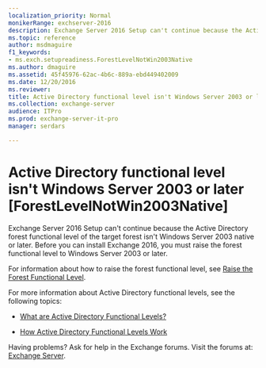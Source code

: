 ```yaml
---
localization_priority: Normal
monikerRange: exchserver-2016
description: Exchange Server 2016 Setup can't continue because the Active Directory forest functional level isn't Windows Server 2003 native or later.
ms.topic: reference
author: msdmaguire
f1_keywords:
- ms.exch.setupreadiness.ForestLevelNotWin2003Native
ms.author: dmaguire
ms.assetid: 45f45976-62ac-4b6c-889a-ebd449402009
ms.date: 12/20/2016
ms.reviewer: 
title: Active Directory functional level isn't Windows Server 2003 or later [ForestLevelNotWin2003Native]
ms.collection: exchange-server
audience: ITPro
ms.prod: exchange-server-it-pro
manager: serdars

---
```


# Active Directory functional level isn't Windows Server 2003 or later [ForestLevelNotWin2003Native]

Exchange Server 2016 Setup can't continue because the Active Directory forest functional level of the target forest isn't Windows Server 2003 native or later. Before you can install Exchange 2016, you must raise the forest functional level to Windows Server 2003 or later.

For information about how to raise the forest functional level, see [Raise the Forest Functional Level](https://go.microsoft.com/fwlink/p/?LinkId=294831).

For more information about Active Directory functional levels, see the following topics:

- [What are Active Directory Functional Levels?](https://go.microsoft.com/fwlink/p/?LinkId=294832)

- [How Active Directory Functional Levels Work](https://go.microsoft.com/fwlink/p/?LinkId=294833)

Having problems? Ask for help in the Exchange forums. Visit the forums at: [Exchange Server](https://go.microsoft.com/fwlink/p/?linkId=60612).
